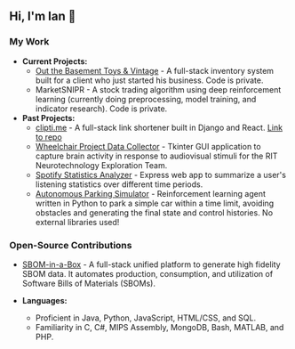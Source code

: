 ## Hi, I'm Ian 👋

### My Work
- **Current Projects:**
  - [Out the Basement Toys & Vintage](https://outthebasement.com/) - A full-stack inventory system built for a client who just started his business. Code is private.
  - MarketSNIPR - A stock trading algorithm using deep reinforcement learning (currently doing preprocessing, model training, and indicator research). Code is private.
- **Past Projects:**
  - [clipti.me](https://clipti.me/) - A full-stack link shortener built in Django and React. [Link to repo](https://github.com/ian1dunn/linkshortener)
  - [Wheelchair Project Data Collector](https://github.com/Neurotechnology-Exploration-Team/DataCollector) - Tkinter GUI application to capture brain activity in response to audiovisual stimuli for the RIT Neurotechnology Exploration Team.
  - [Spotify Statistics Analyzer](https://github.com/ian1dunn/spotify-statistics-analyzer) - Express web app to summarize a user's listening statistics over different time periods.
  - [Autonomous Parking Simulator](https://github.com/ian1dunn/CSCI331-DubinsGA) - Reinforcement learning agent written in Python to park a simple car within a time limit, avoiding obstacles and generating the final state and control histories. No external libraries used!
 
### Open-Source Contributions
- [SBOM-in-a-Box](https://github.com/SoftwareDesignLab/SBOM-in-a-Box) - A full-stack unified platform to generate high fidelity SBOM data. It automates production, consumption, and utilization of Software Bills of Materials (SBOMs).

- **Languages:**
  - Proficient in Java, Python, JavaScript, HTML/CSS, and SQL.
  - Familiarity in C, C#, MIPS Assembly, MongoDB, Bash, MATLAB, and PHP.


